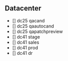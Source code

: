 ## Datacenter
- [] dc25 qacand
- [] dc25 qaautocand
- [] dc25 qapatchpreview
- [] dc41 stage
- [] dc41 sales
- [] dc41 prod
- [] dc41 dr

